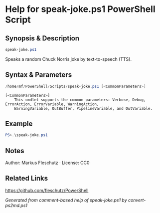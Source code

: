 # Help for speak-joke.ps1 PowerShell Script

## Synopsis & Description
```powershell
speak-joke.ps1
```

Speaks a random Chuck Norris joke by text-to-speech (TTS).

## Syntax & Parameters
```powershell
/home/mf/PowerShell/Scripts/speak-joke.ps1 [<CommonParameters>]
```

```
[<CommonParameters>]
    This cmdlet supports the common parameters: Verbose, Debug, ErrorAction, ErrorVariable, WarningAction, 
    WarningVariable, OutBuffer, PipelineVariable, and OutVariable.
```

## Example
```powershell
PS>.\speak-joke.ps1
```


## Notes
Author: Markus Fleschutz · License: CC0

## Related Links
https://github.com/fleschutz/PowerShell

*Generated from comment-based help of speak-joke.ps1 by convert-ps2md.ps1*
